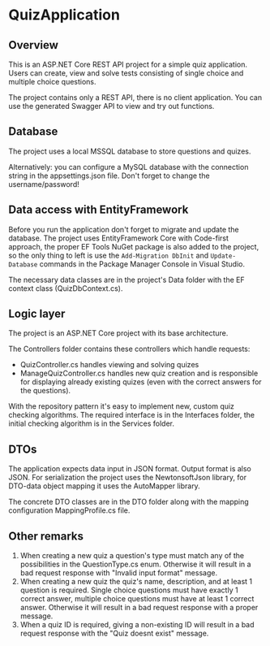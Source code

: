 # QuizApplication
## Overview
This is an ASP.NET Core REST API project for a simple quiz application. Users can create, view and solve tests consisting of single choice and multiple choice questions.

The project contains only a REST API, there is no client application. You can use the generated Swagger API to view and try out functions.

## Database
The project uses a local MSSQL database to store questions and quizes.

Alternatively: you can configure a MySQL database with the connection string in the appsettings.json file. Don't forget to change the username/password!

## Data access with EntityFramework
Before you run the application don't forget to migrate and update the database. The project uses EntityFramework Core with Code-first approach, the proper EF Tools NuGet package is also added to the project, so the only thing to left is use the ```Add-Migration DbInit``` and ```Update-Database``` commands in the Package Manager Console in Visual Studio.

The necessary data classes are in the project's Data folder with the EF context class (QuizDbContext.cs).

## Logic layer
The project is an ASP.NET Core project with its base architecture.

The Controllers folder contains these controllers which handle requests:
- QuizController.cs handles viewing and solving quizes
- ManageQuizController.cs handles new quiz creation and is responsible for displaying already existing quizes (even with the correct answers for the questions).

With the repository pattern it's easy  to implement new, custom quiz checking algorithms. The required interface is in the Interfaces folder, the initial checking algorithm is in the Services folder.
## DTOs
The application expects data input in JSON format. Output format is also JSON. For serialization the project uses the NewtonsoftJson library, for DTO-data object mapping it uses the AutoMapper library.

The concrete DTO classes are in the DTO folder along with the mapping configuration MappingProfile.cs file.

## Other remarks
1. When creating a new quiz a question's type must match any of the possibilities in the QuestionType.cs enum. Otherwise it will result in a bad request response with "Invalid input format" message.
2. When creating a new quiz the quiz's name, description, and at least 1 question is required. Single choice questions must have exactly 1 correct answer, multiple choice questions must have at least 1 correct answer. Otherwise it will result in a bad request response with a proper message.
3. When a quiz ID is required, giving a non-existing ID will result in a bad request response with the "Quiz doesnt exist" message.